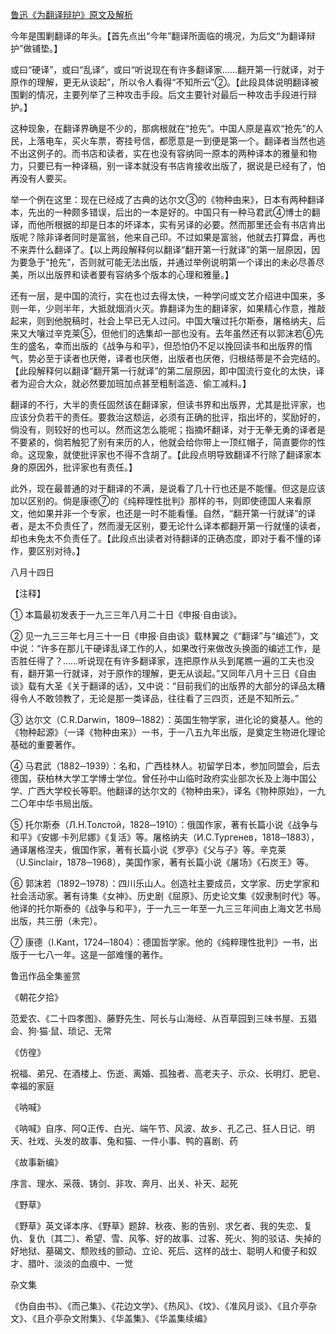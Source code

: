 [鲁迅《为翻译辩护》原文及解析](https://www.vrrw.net/wx/8169.html)

今年是围剿翻译的年头。【首先点出“今年”翻译所面临的境况，为后文“为翻译辩护”做铺垫。】

或曰“硬译”，或曰“乱译”，或曰“听说现在有许多翻译家……翻开第一行就译，对于原作的理解，更无从谈起”，所以令人看得“不知所云”②。【此段具体说明翻译被围剿的情况，主要列举了三种攻击手段。后文主要针对最后一种攻击手段进行辩护。】

这种现象，在翻译界确是不少的，那病根就在“抢先”。中国人原是喜欢“抢先”的人民，上落电车，买火车票，寄挂号信，都愿意是一到便是第一个。翻译者当然也逃不出这例子的。而书店和读者，实在也没有容纳同一原本的两种译本的雅量和物力，只要已有一种译稿，别一译本就没有书店肯接收出版了，据说是已经有了，怕再没有人要买。



举一个例在这里：现在已经成了古典的达尔文③的《物种由来》，日本有两种翻译本，先出的一种颇多错误，后出的一本是好的。中国只有一种马君武④博士的翻译，而他所根据的却是日本的坏译本，实有另译的必要。然而那里还会有书店肯出版呢？除非译者同时是富翁，他来自己印。不过如果是富翁，他就去打算盘，再也不来弄什么翻译了。【以上两段解释何以翻译“翻开第一行就译”的第一层原因，因为要急于“抢先”，否则就可能无法出版，并通过举例说明第一个译出的未必尽善尽美，所以出版界和读者要有容纳多个版本的心理和雅量。】

还有一层，是中国的流行，实在也过去得太快，一种学问或文艺介绍进中国来，多则一年，少则半年，大抵就烟消火灭。靠翻译为生的翻译家，如果精心作意，推敲起来，则到他脱稿时，社会上早已无人过问。中国大嚷过托尔斯泰，屠格纳夫，后来又大嚷过辛克莱⑤，但他们的选集却一部也没有。去年虽然还有以郭沫若⑥先生的盛名，幸而出版的《战争与和平》，但恐怕仍不足以挽回读书和出版界的惰气，势必至于读者也厌倦，译者也厌倦，出版者也厌倦，归根结蒂是不会完结的。【此段解释何以翻译“翻开第一行就译”的第二层原因，即中国流行变化的太快，译者为迎合大众，就必然要加班加点甚至粗制滥造、偷工减料。】

翻译的不行，大半的责任固然该在翻译家，但读书界和出版界，尤其是批评家，也应该分负若干的责任。要救治这颓运，必须有正确的批评，指出坏的，奖励好的，倘没有，则较好的也可以。然而这怎么能呢；指摘坏翻译，对于无拳无勇的译者是不要紧的，倘若触犯了别有来历的人，他就会给你带上一顶红帽子，简直要你的性命。这现象，就使批评家也不得不含胡了。【此段点明导致翻译不行除了翻译家本身的原因外，批评家也有责任。】

此外，现在最普通的对于翻译的不满，是说看了几十行也还是不能懂。但这是应该加以区别的。倘是康德⑦的《纯粹理性批判》那样的书，则即使德国人来看原文，他如果并非一个专家，也还是一时不能看懂。自然，“翻开第一行就译”的译者，是太不负责任了，然而漫无区别，要无论什么译本都翻开第一行就懂的读者，却也未免太不负责任了。【此段点出读者对待翻译的正确态度，即对于看不懂的译作，要区别对待。】

八月十四日





【注释】

① 本篇最初发表于一九三三年八月二十日《申报·自由谈》。

② 见一九三三年七月三十一日《申报·自由谈》载林翼之《“翻译”与“编述”》，文中说：“许多在那儿干硬译乱译工作的人，如果改行来做改头换面的编述工作，是否胜任得了？……听说现在有许多翻译家，连把原作从头到尾瞧一遍的工夫也没有，翻开第一行就译，对于原作的理解，更无从谈起。”又同年八月十三日《自由谈》载有大圣《关于翻译的话》，又中说：“目前我们的出版界的大部分的译品太糟得令人不敢领教了，无论是那一类译品，往往看了三四页，还是不知所云。”

③ 达尔文（C.R.Darwin，1809─1882）：英国生物学家，进化论的奠基人。他的《物种起源》（一译《物种由来》）一书，于一八五九年出版，是奠定生物进化理论基础的重要著作。

④ 马君武（1882─1939）：名和，广西桂林人。初留学日本，参加同盟会，后去德国，获柏林大学工学博士学位。曾任孙中山临时政府实业部次长及上海中国公学、广西大学校长等职。他翻译的达尔文的《物种由来》，译名《物种原始》，一九二〇年中华书局出版。

⑤ 托尔斯泰（Л.Н.Толстой，1828─1910）：俄国作家，著有长篇小说《战争与和平》《安娜·卡列尼娜》《复活》等。屠格纳夫（И.С.Тургенев，1818─1883），通译屠格涅夫，俄国作家，著有长篇小说《罗亭》《父与子》等。辛克莱（U.Sinclair，1878─1968），美国作家，著有长篇小说《屠场》《石炭王》等。

⑥ 郭沫若（1892─1978）：四川乐山人。创造社主要成员，文学家、历史学家和社会活动家。著有诗集《女神》、历史剧《屈原》、历史论文集《奴隶制时代》等。他译的托尔斯泰的《战争与和平》，于一九三一年至一九三三年间由上海文艺书局出版，共三册（未完）。

⑦ 康德（I.Kant，1724─1804）：德国哲学家。他的《纯粹理性批判》一书，出版于一七八一年。这是一部难懂的著作。

鲁迅作品全集鉴赏

《朝花夕拾》

范爱农、《二十四孝图》、藤野先生、阿长与山海经、从百草园到三味书屋、五猖会、狗·猫·鼠、琐记、无常

《仿徨》

祝福、弟兄、在酒楼上、伤逝、离婚、孤独者、高老夫子、示众、长明灯、肥皂、幸福的家庭

《呐喊》

《呐喊》自序、阿Q正传、白光、端午节、风波、故乡、孔乙己、狂人日记、明天、社戏、头发的故事、兔和猫、一件小事、鸭的喜剧、药

《故事新编》

序言、理水、采薇、铸剑、非攻、奔月、出关、补天、起死

《野草》

《野草》英文译本序、《野草》题辞、秋夜、影的告别、求乞者、我的失恋、复仇、复仇〔其二〕、希望、雪、风筝、好的故事、过客、死火、狗的驳诘、失掉的好地狱、墓碣文、颓败线的颤动、立论、死后、这样的战士、聪明人和傻子和奴才、腊叶、淡淡的血痕中、一觉

杂文集

《伪自由书》、《而己集》、《花边文学》、《热风》、《坟》、《准风月谈》、《且介亭杂文》、《且介亭杂文附集》、《华盖集》、《华盖集续编》

